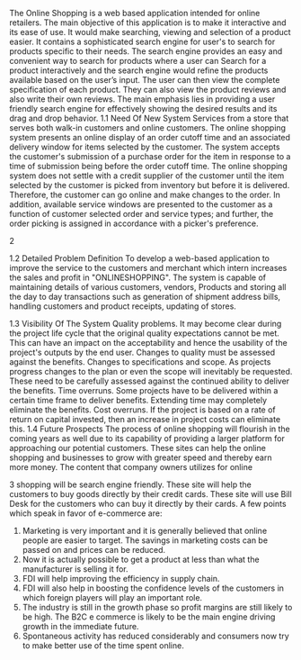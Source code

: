 The Online Shopping is a web based application intended for online retailers. The
main objective of this application is to make it interactive and its ease of use. It
would make searching, viewing and selection of a product easier. It contains a
sophisticated search engine for user's to search for products specific to their needs.
The search engine provides an easy and convenient way to search for products where
a user can Search for a product interactively and the search engine would refine the
products available based on the user’s input. The user can then view the complete
specification of each product. They can also view the product reviews and also write
their own reviews. The main emphasis lies in providing a user friendly search engine
for effectively showing the desired results and its drag and drop behavior.
1.1 Need Of New System
Services from a store that serves both walk-in customers and online customers. The
online shopping system presents an online display of an order cutoff time and an
associated delivery window for items selected by the customer. The system accepts
the customer's submission of a purchase order for the item in response to a time of
submission being before the order cutoff time. The online shopping system does not
settle with a credit supplier of the customer until the item selected by the customer
is picked from inventory but before it is delivered. Therefore, the customer can go
online and make changes to the order. In addition, available service windows are
presented to the customer as a function of customer selected order and service types;
and further, the order picking is assigned in accordance with a picker's preference.

2

1.2 Detailed Problem Definition
To develop a web-based application to improve the service to the customers and
merchant which intern increases the sales and profit in "ONLINESHOPPING".
The system is capable of maintaining details of various customers, vendors, Products
and storing all the day to day transactions such as generation of shipment address
bills, handling customers and product receipts, updating of stores.

1.3 Visibility Of The System
Quality problems. It may become clear during the project life cycle that the original
quality expectations cannot be met. This can have an impact on the acceptability and
hence the usability of the project's outputs by the end user. Changes to quality must
be assessed against the benefits. Changes to specifications and scope. As projects
progress changes to the plan or even the scope will inevitably be requested. These
need to be carefully assessed against the continued ability to deliver the benefits.
Time overruns. Some projects have to be delivered within a certain time frame to
deliver benefits. Extending time may completely eliminate the benefits. Cost
overruns. If the project is based on a rate of return on capital invested, then an
increase in project costs can eliminate this.
1.4 Future Prospects
The process of online shopping will flourish in the coming years as well due to its
capability of providing a larger platform for approaching our potential customers.
These sites can help the online shopping and businesses to grow with greater speed
and thereby earn more money. The content that company owners utilizes for online

3
shopping will be search engine friendly. These site will help the customers to buy
goods directly by their credit cards. These site will use Bill Desk for the customers
who can buy it directly by their cards.
A few points which speak in favor of e-commerce are:
1. Marketing is very important and it is generally believed that online people are
easier to target. The savings in marketing costs can be passed on and prices can be
reduced.
2. Now it is actually possible to get a product at less than what the manufacturer is
selling it for.
3. FDI will help improving the efficiency in supply chain.
4. FDI will also help in boosting the confidence levels of the customers in which
foreign players will play an important role.
5. The industry is still in the growth phase so profit margins are still likely to be high.
The B2C e commerce is likely to be the main engine driving growth in the immediate
future.
6. Spontaneous activity has reduced considerably and consumers now try to make
better use of the time spent online.
